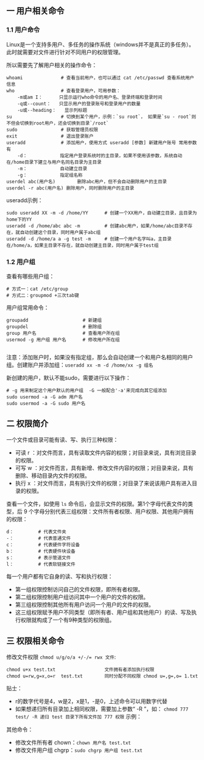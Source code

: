 ## 一 用户相关命令

### 1.1 用户命令

Linux是一个支持多用户、多任务的操作系统（windows并不是真正的多任务）。此时就需要对文件进行针对不同用户的权限管理。  

所以需要先了解用户相关的操作命令：
```
whoami              # 查看当前用户，也可以通过 cat /etc/passwd 查看系统用户信息
who                 # 查看登录用户，可用参数：
    -m或am I：      只显示运行who命令的用户名、登录终端和登录时间
    -q或--count：   只显示用户的登录账号和登录用户的数量
    -u或--heading：	显示列标题
su                  # 切换到某个用户，示例：`su root`， 如果是`su - root`则不但会切换到root用户，还会切换到目录`/root`
sudo                # 获取管理员权限
exit                # 退出登录账户
useradd             # 添加用户，使用方式 useradd [参数] 新建用户账号 常用参数有
    -d：            指定用户登录系统时的主目录，如果不使用该参数，系统自动在/home目录下建立与用户名同名目录为主目录
    -m：            自动建立目录
    -g：            指定组名称
userdel abc(用户名)		删除abc用户，但不会自动删除用户的主目录
userdel -r abc(用户名)	删除用户，同时删除用户的主目录
```

useradd示例：
```
sudo useradd XX -m -d /home/YY      # 创建一个XX用户，自动建立目录，且目录为home下的YY  
useradd -d /home/abc abc -m	        # 创建abc用户，如果/home/abc目录不存在，就自动创建这个目录，同时用户属于abc组
useradd -d /home/a a -g test -m	    # 创建一个用户名字叫a，主目录在/home/a，如果主目录不存在，就自动创建主目录，同时用户属于test组
```

### 1.2 用户组

查看有哪些用户组：
```
# 方式一：cat /etc/group
# 方式二：groupmod +三次tab键
```

用户组常用命令：
```
groupadd                    # 新建组 
groupdel                    # 删除组
group 用户名                 # 查看用户所在组  
usermod -g 用户组 用户名      # 修改用户所在组    	
	
```

注意：添加账户时，如果没有指定组，那么会自动创建一个和用户名相同的用户组。创建账户并添加组：`useradd xx -m -d /home/xx -g 组名`

新创建的用户，默认不能sudo，需要进行以下操作：
```
# -g 用来制定这个用户默认的用户组  -G 一般配合'-a'来完成向其它组添加
sudo usermod -a -G adm 用户名
sudo usermod -a -G sudo 用户名
```

## 二 权限简介

一个文件或目录可能有读、写、执行三种权限：   
- 可读 r ：对文件而言，具有读取文件内容的权限；对目录来说，具有浏览目录的权限。
- 可写 w ：对文件而言，具有新增、修改文件内容的权限；对目录来说，具有删除、移动目录内文件的权限。
- 执行 x ：对文件而言，具有执行文件的权限；对目录了来说该用户具有进入目录的权限。

查看一个文件，如使用 `ls` 命令后，会显示文件的权限。第1个字母代表文件的类型，后 9 个字母分别代表三组权限：文件所有者权限、用户权限、其他用户拥有的权限：
```
d：         # 代表文件夹
-：         # 代表普通文件
c：         # 代表硬件字符设备
b：         # 代表硬件块设备
s：         # 表示管道文件
l：         # 代表软链接文件
```

每一个用户都有它自身的读、写和执行权限：
- 第一组权限控制访问自己的文件权限，即所有者权限。
- 第二组权限控制用户组访问其中一个用户的文件的权限。
- 第三组权限控制其他所有用户访问一个用户的文件的权限。
- 这三组权限赋予用户不同类型（即所有者、用户组和其他用户）的读、写及执行权限就构成了一个有9种类型的权限组。

## 三 权限相关命令

修改文件权限 `chmod u/g/o/a +/-/= rwx 文件`:
```
chmod u+x test.txt				    文件拥有者添加执行权限
chmod u=rw,g=x,o=r	test.txt		同时分配不同权限 chmod u=,g=,o= 1.txt
```

贴士：
- r的数字代号是4，w是2，x是1，-是0，上述命令可以用数字代替
- 如果想递归所有目录加上相同权限，需要加上参数“ -R ”，如： `chmod 777 test/ -R 递归 test 目录下所有文件加 777 权限`
示例：

其他命令：
- 修改文件所有者 chown：`chown 用户名 test.txt`
- 修改文件用户组 chgrp：`sudo chgrp 用户组 test.txt`
